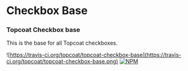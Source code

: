 Checkbox Base
=============

### Topcoat Checkbox base

This is the base for all Topcoat checkboxes.

![https://travis-ci.org/topcoat/topcoat-checkbox-base](https://travis-ci.org/topcoat/topcoat-checkbox-base.png)
[![NPM](https://nodei.co/npm/topcoat-checkbox-base.png)](https://nodei.co/npm/topcoat-checkbox-base/)
